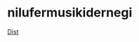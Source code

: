 # nilufermusikidernegi
<a href="https://ogrencimenusu.github.io/nilufermusikidernegi/dist/">Dist</a>
